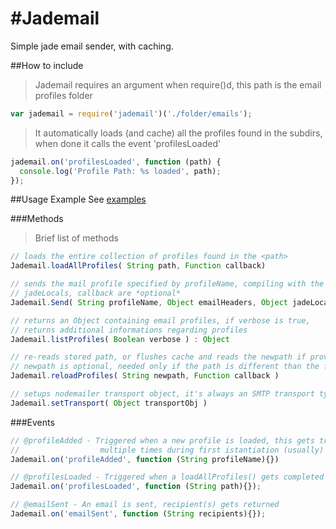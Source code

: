 #Jademail
========

Simple jade email sender, with caching.

##How to include
>Jademail requires an argument when require()d, this path is the email profiles folder

```javascript
var jademail = require('jademail')('./folder/emails');
```
>It automatically loads (and cache) all the profiles found in the subdirs, when done it calls the event 'profilesLoaded'

```javascript
jademail.on('profilesLoaded', function (path) {
  console.log('Profile Path: %s loaded', path);
});
```

##Usage Example
See [examples](./jademail/tree/master/examples)



###Methods
>Brief list of methods
```javascript
// loads the entire collection of profiles found in the <path>
Jademail.loadAllProfiles( String path, Function callback)

// sends the mail profile specified by profileName, compiling with the provided locals
// jadeLocals, callback are *optional*
Jademail.Send( String profileName, Object emailHeaders, Object jadeLocals, Function callback)

// returns an Object containing email profiles, if verbose is true,
// returns additional informations regarding profiles
Jademail.listProfiles( Boolean verbose ) : Object

// re-reads stored path, or flushes cache and reads the newpath if provided
// newpath is optional, needed only if the path is different than the former one
Jademail.reloadProfiles( String newpath, Function callback )

// setups nodemailer transport object, it's always an SMTP transport type
Jademail.setTransport( Object transportObj )
```

###Events
```javascript
// @profileAdded - Triggered when a new profile is loaded, this gets triggered
//                  multiple times during first istantiation (usually)
Jademail.on('profileAdded', function (String profileName){}) 

// @profilesLoaded - Triggered when a loadAllProfiles() gets completed
Jademail.on('profilesLoaded', function (String path){});

// @emailSent - An email is sent, recipient(s) gets returned
Jademail.on('emailSent', function (String recipients){});
```